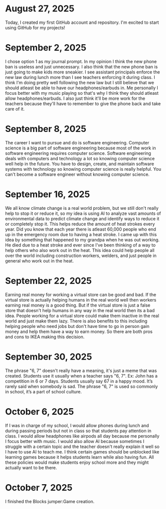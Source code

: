 # August 27, 2025

Today, I created my first GitHub account and repository. I'm excited to start using GitHub for my projects!

# September 2, 2025

I chose option 1 as my journal prompt. In my opinion I think the new phone ban is useless and just unnecessary. I also think that the new phone ban is just going to make kids more sneakier. I see assistant principals enforce the new law during lunch more than I see teachers enforcing it during class. I think I'm doing pretty well following the new law but I still believe that we should atleast be able to have our headphones/earbuds in. Me personally I focus better with my music playing so that's why I think they should atleast allow headphones/earbuds. I also just think it'll be more work for the teachers because they'll have to remember to give the phone back and take care of it.

# September 8, 2025

The career I want to pursue and do is software engineering. Computer science is a big part of software engineering because most of the work in software engineering requires computer science. Software engineering deals with computers and technology a lot so knowing computer science well help in the future. You have to design, create, and maintain software systems with technology so knowing computer science is really helpful. You can't become a software engineer without knowing computer science.

# September 16, 2025

We all know climate change is a real world problem, but we still don't really help to stop it or reduce it, so my idea is using AI to analyze vast amounts of environmental data to predict climate change and identify ways to reduce it or completely stop it. This helps reduce the amount of heat strokes every year. Did you know that each year there is atleast 60,000 people who end up in the emergency room due to having a heat stroke. I came up with this idea by something that happened to my grandpa when he was out working. He died due to a heat stroke and ever since I've been thinking of a way to help others who also work out in the heat. This idea could help people all over the world including construction workers, welders, and just people in general who work out in the heat.

# September 22, 2025

Earning real money for working a virtual store can be good and bad. If the virtual store is actually helping humans in the real world well then workers earning real money is a good thing. But if the virtual store is just a false store that doesn't help humans in any way in the real world then its a bad idea. People working for a virtual store could make them inactive in the real world and just make them lazy. There is also benefits to this including helping people who need jobs but don't have time to go in person gain money and help them have a way to earn money. So there are both pros and cons to IKEA making this decision.

# September 30, 2025

The phrase "6, 7" doesn't really have a meaning, it's just a meme that was created. Students use it usually when a teacher says "6, 7". Ex: John has a competition in 6 or 7 days. Students usually say 67 in a happy mood. It’s rarely said when somebody is sad. The phrase "6, 7" is used so commonly in school, it’s a part of school culture.

# October 6, 2025

  If I was in charge of my school, I would allow phones during lunch and during passing periods but not in class so that students pay attention in class. I would allow headphones like airpods all day because me personally I focus better with music. I would also allow AI because sometimes I struggle with a certain topic and the teacher doesn't really explain it well so I have to use AI to teach me. I think certain games should be unblocked like learning games because it helps students learn while also having fun. All these policies would make students enjoy school more and they might actually want to be there.

# October 7, 2025

I finished the Blocks jumper:Game creation.
